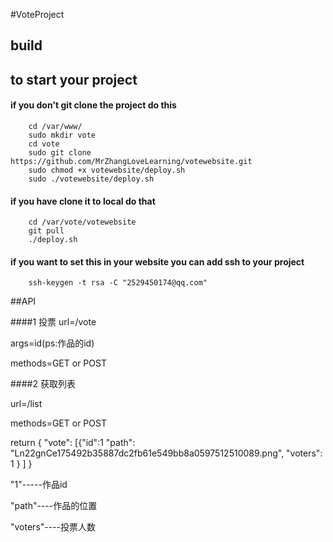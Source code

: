 #VoteProject
## build 
## to start your project
#### if you don't git clone the project do this

		cd /var/www/
		sudo mkdir vote
		cd vote
		sudo git clone https://github.com/MrZhangLoveLearning/votewebsite.git
		sudo chmod +x votewebsite/deploy.sh
		sudo ./votewebsite/deploy.sh


#### if you have clone it to local do that

		cd /var/vote/votewebsite
		git pull
		./deploy.sh

#### if you want to set this in your website you can add ssh to your project

		ssh-keygen -t rsa -C "2529450174@qq.com"



##API

####1 投票
url=/vote

args=id(ps:作品的id)

methods=GET or POST


####2 获取列表

url=/list

methods=GET or POST


return 
{
  "vote": 
  [{"id":1
    "path": "Ln22gnCe175492b35887dc2fb61e549bb8a0597512510089.png", 
    "voters": 1
    }
  ]
}

"1"-----作品id

"path"----作品的位置

"voters"----投票人数





